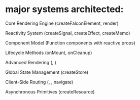 # major systems architected:

Core Rendering Engine (createFalconElement, render)

Reactivity System (createSignal, createEffect, createMemo)

Component Model (Function components with reactive props)

Lifecycle Methods (onMount, onCleanup)

Advanced Rendering (<For>, <Show>)

Global State Management (createStore)

Client-Side Routing (<Route>, <Link>, navigate)

Asynchronous Primitives (createResource)
